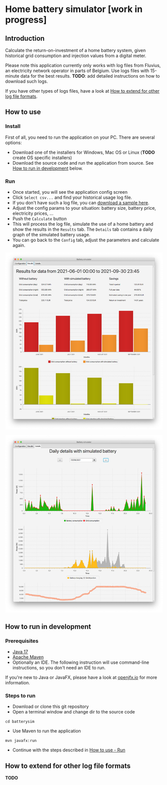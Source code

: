# Home battery simulator [work in progress]

## Introduction

Calculate the return-on-investment of a home battery system, given historical grid consumption and injection values from a digital meter.

Please note this application currently only works with log files from Fluvius, an electricity network operator in parts of Belgium. Use logs files with 15-minute data for the best results.
**TODO**: add detailed instructions on how to download such logs.

If you have other types of logs files, have a look at [How to extend for other log file formats](#how-to-extend-for-other-log-file-formats).

## How to use

### Install

First of all, you need to run the application on your PC. There are several options:

- Download one of the installers for Windows, Mac OS or Linux (**TODO** create OS specific installers)
- Download the source code and run the application from source. See [How to run in development](#how-to-run-in-development) below.

### Run

- Once started, you will see the application config screen
- Click `Select csv...` and find your historical usage log file. 
- If you don't have such a log file, you can [download a sample here](sample-data).
- Adjust the config params to your situation: battery size, battery price, electricity prices, ...
- Push the `Calculate` button
- This will process the log file, simulate the use of a home battery and show the results in the `Results` tab. The `Details` tab contains a daily graph of the simulated battery usage.
- You can go back to the `Config` tab, adjust the parameters and calculate again.

![Results screenshot](docs/images/results.png)

![Details screenshot](docs/images/details.png)

## How to run in development

### Prerequisites
- [Java 17](https://jdk.java.net/17/)
- [Apache Maven](https://maven.apache.org/download.cgi)
- Optionally an IDE. The following instruction will use command-line instructions, so you don't need an IDE to run.

If you're new to Java or JavaFX, please have a look at [openjfx.io](https://openjfx.io/openjfx-docs/) for more information.

### Steps to run

- Download or clone this git repository
- Open a terminal window and change dir to the source code
```
cd batterysim
```
- Use Maven to run the application

```
mvn javafx:run
```

- Continue with the steps described in [How to use - Run](#run)


## How to extend for other log file formats

**TODO**
